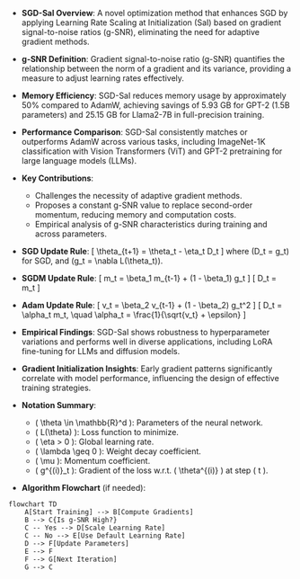 - **SGD-SaI Overview**: A novel optimization method that enhances SGD by applying Learning Rate Scaling at Initialization (SaI) based on gradient signal-to-noise ratios (g-SNR), eliminating the need for adaptive gradient methods.

- **g-SNR Definition**: Gradient signal-to-noise ratio (g-SNR) quantifies the relationship between the norm of a gradient and its variance, providing a measure to adjust learning rates effectively.

- **Memory Efficiency**: SGD-SaI reduces memory usage by approximately 50% compared to AdamW, achieving savings of 5.93 GB for GPT-2 (1.5B parameters) and 25.15 GB for Llama2-7B in full-precision training.

- **Performance Comparison**: SGD-SaI consistently matches or outperforms AdamW across various tasks, including ImageNet-1K classification with Vision Transformers (ViT) and GPT-2 pretraining for large language models (LLMs).

- **Key Contributions**:
  - Challenges the necessity of adaptive gradient methods.
  - Proposes a constant g-SNR value to replace second-order momentum, reducing memory and computation costs.
  - Empirical analysis of g-SNR characteristics during training and across parameters.

- **SGD Update Rule**: 
  \[
  \theta_{t+1} = \theta_t - \eta_t D_t
  \]
  where \(D_t = g_t\) for SGD, and \(g_t = \nabla L(\theta_t)\).

- **SGDM Update Rule**: 
  \[
  m_t = \beta_1 m_{t-1} + (1 - \beta_1) g_t
  \]
  \[
  D_t = m_t
  \]

- **Adam Update Rule**: 
  \[
  v_t = \beta_2 v_{t-1} + (1 - \beta_2) g_t^2
  \]
  \[
  D_t = \alpha_t m_t, \quad \alpha_t = \frac{1}{\sqrt{v_t} + \epsilon}
  \]

- **Empirical Findings**: SGD-SaI shows robustness to hyperparameter variations and performs well in diverse applications, including LoRA fine-tuning for LLMs and diffusion models.

- **Gradient Initialization Insights**: Early gradient patterns significantly correlate with model performance, influencing the design of effective training strategies.

- **Notation Summary**:
  - \( \theta \in \mathbb{R}^d \): Parameters of the neural network.
  - \( L(\theta) \): Loss function to minimize.
  - \( \eta > 0 \): Global learning rate.
  - \( \lambda \geq 0 \): Weight decay coefficient.
  - \( \mu \): Momentum coefficient.
  - \( g^{(i)}_t \): Gradient of the loss w.r.t. \( \theta^{(i)} \) at step \( t \).

- **Algorithm Flowchart** (if needed):
```mermaid
flowchart TD
    A[Start Training] --> B[Compute Gradients]
    B --> C{Is g-SNR High?}
    C -- Yes --> D[Scale Learning Rate]
    C -- No --> E[Use Default Learning Rate]
    D --> F[Update Parameters]
    E --> F
    F --> G[Next Iteration]
    G --> C
```